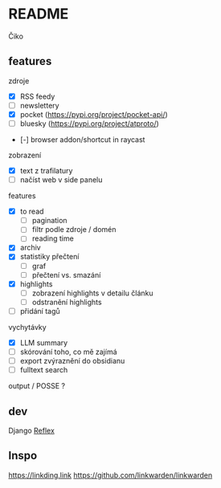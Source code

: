 # README

Čiko

## features

zdroje
- [x] RSS feedy
- [ ] newslettery
- [x] pocket (https://pypi.org/project/pocket-api/)
- [ ] bluesky (https://pypi.org/project/atproto/)
- [-] browser addon/shortcut in raycast

zobrazení
- [x] text z trafilatury
- [ ] načíst web v side panelu

features
- [x] to read
    - [ ] pagination
    - [ ] filtr podle zdroje / domén
    - [ ] reading time
- [x] archiv
- [x] statistiky přečtení
    - [ ] graf
    - [ ] přečtení vs. smazání
- [x] highlights
    - [ ] zobrazení highlights v detailu článku
    - [ ] odstranění highlights
- [ ] přidání tagů

vychytávky
- [x] LLM summary
- [ ] skórování toho, co mě zajímá
- [ ] export zvýraznění do obsidianu
- [ ] fulltext search

output / POSSE ?


## dev

Django
[Reflex](https://reflex.dev/docs/getting-started/basics/)


## Inspo
https://linkding.link
https://github.com/linkwarden/linkwarden
